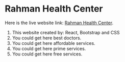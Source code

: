 # Rahman Health Center

Here is the live website link:  [Rahman Health Center](https://rahman-health-center.web.app/).

1. This website created by: React, Bootstrap and CSS
2. You could get here best doctors.
3. You could get here  affordable services.
4. You could get here prime services.
5. You could get here free services.